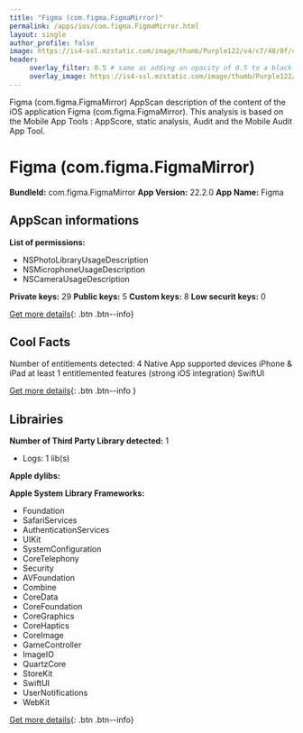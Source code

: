 ```yaml
---
title: "Figma (com.figma.FigmaMirror)"
permalink: /apps/ios/com.figma.FigmaMirror.html
layout: single
author_profile: false
image: https://is4-ssl.mzstatic.com/image/thumb/Purple122/v4/c7/48/0f/c7480f32-2c30-57df-67f5-faeba66a63de/AppIcon-0-1x_U007emarketing-0-7-0-85-220.png/512x512bb.jpg
header: 
     overlay_filter: 0.5 # same as adding an opacity of 0.5 to a black background
     overlay_image: https://is4-ssl.mzstatic.com/image/thumb/Purple122/v4/c7/48/0f/c7480f32-2c30-57df-67f5-faeba66a63de/AppIcon-0-1x_U007emarketing-0-7-0-85-220.png/512x512bb.jpg
---
```

Figma (com.figma.FigmaMirror) AppScan description of the content of the iOS application Figma (com.figma.FigmaMirror). This analysis is based on the Mobile App Tools : AppScore, static analysis, Audit and the Mobile Audit App Tool.

# Figma (com.figma.FigmaMirror)

**BundleId:** com.figma.FigmaMirror
**App Version:** 22.2.0
**App Name:** Figma


## AppScan informations 

**List of permissions:** 
- NSPhotoLibraryUsageDescription
- NSMicrophoneUsageDescription
- NSCameraUsageDescription
  
  
**Private keys:** 29
**Public keys:** 5
**Custom keys:** 8
**Low securit keys:** 0
  
[Get more details](/pricing.html){: .btn .btn--info}

## Cool Facts

Number of entitlements detected: 4
Native App
supported devices iPhone & iPad
at least 1 entitlemented features (strong iOS integration)
SwiftUI
  
[Get more details](/pricing.html){: .btn .btn--info }

## Librairies 
**Number of Third Party Library detected:** 1
- Logs: 1 lib(s)


**Apple dylibs:**


**Apple System Library Frameworks:**
- Foundation
- SafariServices
- AuthenticationServices
- UIKit
- SystemConfiguration
- CoreTelephony
- Security
- AVFoundation
- Combine
- CoreData
- CoreFoundation
- CoreGraphics
- CoreHaptics
- CoreImage
- GameController
- ImageIO
- QuartzCore
- StoreKit
- SwiftUI
- UserNotifications
- WebKit


  
[Get more details](/pricing.html){: .btn .btn--info}

